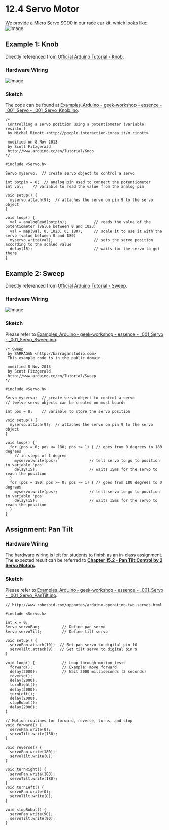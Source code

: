 # 12.4 Servo Motor

We provide a Micro Servo SG90 in our race car kit, which looks like:
![Image](../../Examples/geek-workshop/essence/motor-servo.jpg)

## Example 1: Knob
Directly referenced from [Official Arduino Tutorial - Knob](https://www.arduino.cc/en/Tutorial/Knob).

### Hardware Wiring
![Image](../../Examples/geek-workshop/essence/001_servo_knob.jpg)

### Sketch
The code can be found at [Examples_Arduino - geek-workshop - essence - _001_Servo - _001_Servo_Knob.ino](https://github.com/LongerVisionRobot/Examples_Arduino/blob/master/geek-workshop/essence/_001_Servo/_001_Servo_Knob.ino).
```
/*
 Controlling a servo position using a potentiometer (variable resistor)
 by Michal Rinott <http://people.interaction-ivrea.it/m.rinott>

 modified on 8 Nov 2013
 by Scott Fitzgerald
 http://www.arduino.cc/en/Tutorial/Knob
*/

#include <Servo.h>

Servo myservo;  // create servo object to control a servo

int potpin = 0;  // analog pin used to connect the potentiometer
int val;    // variable to read the value from the analog pin

void setup() {
  myservo.attach(9);  // attaches the servo on pin 9 to the servo object
}

void loop() {
  val = analogRead(potpin);            // reads the value of the potentiometer (value between 0 and 1023)
  val = map(val, 0, 1023, 0, 180);     // scale it to use it with the servo (value between 0 and 180)
  myservo.write(val);                  // sets the servo position according to the scaled value
  delay(15);                           // waits for the servo to get there
}
```

## Example 2: Sweep
Directly referenced from [Official Arduino Tutorial - Sweep](https://www.arduino.cc/en/Tutorial/Sweep).

### Hardware Wiring
![Image](../../Examples/geek-workshop/essence/_001_Servo_Sweep.jpg)

### Sketch
Please refer to [Examples_Arduino - geek-workshop - essence - _001_Servo - _001_Servo_Sweep.ino](https://github.com/LongerVisionRobot/Examples_Arduino/blob/master/geek-workshop/essence/_001_Servo/_001_Servo_Sweep.ino).
```
/* Sweep
 by BARRAGAN <http://barraganstudio.com>
 This example code is in the public domain.

 modified 8 Nov 2013
 by Scott Fitzgerald
 http://www.arduino.cc/en/Tutorial/Sweep
*/

#include <Servo.h>

Servo myservo;  // create servo object to control a servo
// twelve servo objects can be created on most boards

int pos = 0;    // variable to store the servo position

void setup() {
  myservo.attach(9);  // attaches the servo on pin 9 to the servo object
}

void loop() {
  for (pos = 0; pos <= 180; pos += 1) { // goes from 0 degrees to 180 degrees
    // in steps of 1 degree
    myservo.write(pos);              // tell servo to go to position in variable 'pos'
    delay(15);                       // waits 15ms for the servo to reach the position
  }
  for (pos = 180; pos >= 0; pos -= 1) { // goes from 180 degrees to 0 degrees
    myservo.write(pos);              // tell servo to go to position in variable 'pos'
    delay(15);                       // waits 15ms for the servo to reach the position
  }
}
```

## Assignment: Pan Tilt
### Hardware Wiring
The hardware wiring is left for students to finish as an in-class assignment. The expected result can be referred to
[**Chapter 15.2 - Pan Tilt Control by 2 Servo Motors**](../../Part6_MiniAutomatedVehicle/15_Assembling/02_pantilt_servomotor.md). 

### Sketch
Please refer to [Examples_Arduino - geek-workshop - essence - _001_Servo - _001_Servo_PanTilt.ino](https://github.com/LongerVisionRobot/Examples_Arduino/blob/master/geek-workshop/essence/_001_Servo/_001_Servo_PanTilt.ino).
```
// http://www.robotoid.com/appnotes/arduino-operating-two-servos.html

#include <Servo.h>

int x = 0;
Servo servoPan;          // Define pan servo
Servo servoTilt;         // Define tilt servo

void setup() { 
  servoPan.attach(10);  // Set pan servo to digital pin 10
  servoTilt.attach(9);  // Set tilt servo to digital pin 9
} 

void loop() {            // Loop through motion tests
  forward();             // Example: move forward
  delay(2000);           // Wait 2000 milliseconds (2 seconds)
  reverse();
  delay(2000);
  turnRight();
  delay(2000);
  turnLeft();
  delay(2000);
  stopRobot();
  delay(2000);
}

// Motion routines for forward, reverse, turns, and stop
void forward() {
  servoPan.write(0);
  servoTilt.write(180);
}

void reverse() {
  servoPan.write(180);
  servoTilt.write(0);
}

void turnRight() {
  servoPan.write(180);
  servoTilt.write(180);
}
void turnLeft() {
  servoPan.write(0);
  servoTilt.write(0);
}

void stopRobot() {
  servoPan.write(90);
  servoTilt.write(90);
}
```
